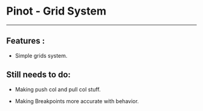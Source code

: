 # Pinot - Grid System

---

## Features :

*  Simple grids system.	


## Still needs to do:

*  Making push col and pull col stuff.

*  Making Breakpoints more accurate with behavior.
